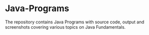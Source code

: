 # Java-Programs
The repository contains Java Programs with source code, output and screenshots covering various topics on Java Fundamentals.

